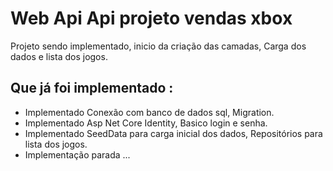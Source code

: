 # Web Api Api projeto vendas xbox

Projeto sendo implementado, inicio da criação das camadas,
Carga dos dados e lista dos jogos.


## Que já foi implementado :

- Implementado Conexão com banco de dados sql, Migration.
- Implementado Asp Net Core Identity, Basico login e senha.
- Implementado SeedData para carga inicial dos dados, Repositórios para lista dos jogos.
- Implementação parada ...
